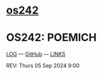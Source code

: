# [os242](https://poemich.github.io/os242/)

# OS242: POEMICH

[LOG](https://github.com/poemich/os242/blob/main/TXT/mylog.txt) — [GitHub](https://github.com/poemich/os242/tree/main) — [LINKS](https://github.com/poemich/os242/blob/main/links.md)

REV: Thurs 05 Sep 2024 9:00
